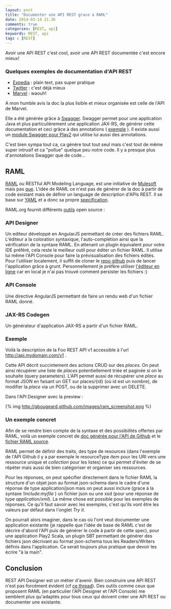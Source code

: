 ```yaml
---
layout: post
title: "Documenter une API REST grace a RAML"
date: 2014-03-14 21:36
comments: true
categories: [REST, api]
keywords: REST, api
tags : [REST]
---
```


Avoir une API REST c'est cool, avoir une API REST documentée c'est encore mieux!

### Quelques exemples de documentation d'API REST

- [Expedia](http://developer.ean.com/docs/hotel-list/) : plain text, pas super pratique
- [Twitter](https://dev.twitter.com/docs/api/1.1) : c'est déjà mieux
- [Marvel](http://developer.marvel.com/docs) : waouh!

A mon humble avis la doc la plus lisible et mieux organisée est celle de l'API de Marvel.

Elle a été générée grâce à [Swagger](https://helloreverb.com/developers/swagger).
Swagger permet pour une application Java et plus particulièrement une application JAX-RS, de générer cette documentation
et ceci grâce à des annotations ( [exemple](https://github.com/kongchen/swagger-maven-example/blob/master/src/main/java/com/foo/bar/api/car/CarResourceV1.java) ).
Il existe aussi un [module Swagger pour Play2](https://github.com/wordnik/swagger-core/tree/master/modules/swagger-play2) qui utilise lui aussi des annotations.

C'est bien sympa tout ca, ca génère tout tout seul mais c'est tout de même super intrusif et ca "pollue" quelque peu notre code.
Il y a presque plus d'annotations Swagger que de code...

## RAML

[RAML](http://www.raml.org) ou RESTful API Modeling Language, est une initiative de [Mulesoft](http://www.mulesoft.com) mais pas [que](http://raml.org/about.html#six).
L'idée de RAML ce n'est pas de générer de la doc à partir de code existant mais de définir un language de description d'APIs REST.
Il se base sur [YAML](http://www.yaml.org) et a donc sa propre [specification](http://raml.org/spec.html).

RAML.org fournit différents [outils](http://raml.org/projects.html) open source :

### API Designer
Un editeur développé en AngularJS permettant de créer des fichiers RAML. L'éditeur a la coloration syntaxique, l'auto-complétion ainsi que la vérification de la syntaxe RAML.
En attenant un plugin équivalent pour votre IDE préféré, cela reste le meilleur outil pour éditer un fichier RAML.
Il utilise lui même l'API Console pour faire la prévisualisation des fichiers édités.
Pour l'utiliser localement, il suffit de cloner le [repo github](https://github.com/mulesoft/api-designer) puis de lancer l'application grâce à grunt.
Personnellement je préfère utiliser [l'éditeur en ligne](http://api-portal.anypoint.mulesoft.com/raml/api-designer) car en local je n'ai pas trouvé comment persister les fichiers :)
### API Console
Une directive AngularJS permettant de faire un rendu web d'un fichier RAML donné.
### JAX-RS Codegen
Un générateur d'application JAX-RS a partir d'un fichier RAML.

### Exemple

<script src="https://gist.github.com/gbougeard/9772698.js"> </script>

Voilà la description de la Foo REST API v1 accessible à l'url http://api.mydomain.com/v1 .

Cette API décrit succintement des actions CRUD sur des *places*. On peut ainsi récupérer une liste de *places* potentiellement triée et paginée si on le souhaite (query parameters).
L'API permet aussi de récupérer une *place* au format JSON en faisant un GET sur places/{id} (où id est un nombre), de modifier la *place* via un POST, ou de la supprimer avec un DELETE.

Dans l'API Designer avec la preview :

{% img http://gbougeard.github.com/images/ram_screenshot.png %}


### Un exemple concret
Afin de se rendre bien compte de la syntaxe et des possibilités offertes par RAML, voilà un exemple concret de [doc générée pour l'API de Github](http://api-portal.anypoint.mulesoft.com/github/api/github-api-v3/docs/raml) et le [fichier RAML source](http://api-portal.anypoint.mulesoft.com/github/api/github-api-v3/github-api-v3.raml).

RAML permet de définir des traits, des type de resources (dans l'exemple de l'API Github il y a par exemple le resourceType *item* pour les URI vers une ressource unique et *collection* pour les listes)
ce qui permet d'éviter de se répéter mais aussi de bien catégoriser et organiser ses ressources.

Pour les réponses, on peut spécifier directement dans le fichier RAML la structure d'un objet json au format json-schema dans le cadre d'une réponse de type application/json mais on peut aussi
inclure (grace à la syntaxe *!include:myfile* ) un fichier json ou une xsd (pour une réponse de type *application/xml*). La même chose est possible pour les exemples de réponses.
Ce qu'il faut savoir avec les exemples, c'est qu'ils vont être les valeurs par défaut dans l'onglet *Try it*.

On pourrait alors imaginer, dans le cas où l'ont veut documenter une application existante (je rappelle que l'idée de base de RAML c'est de décrire d'abord l'API puis de générer le code à partir de cette spec),
pour une application Play2 Scala, un plugin SBT permettant de générer des fichiers json décrivant au format json-schema tous les Readers/Writers définis dans l'application.
Ca serait toujours plus pratique que devoir les écrire "à la main".

## Conclusion
REST API Designer est un métier d'avenir. Bien construire une API REST n'est pas forcément évident (cf [ce thread](https://groups.google.com/forum/#!topic/lescastcodeurs/Fjk7L9P3Jsg)).
Des outils comme ceux que proposent RAML (en particulier l'API Designer et l'API Console) me semblent plus qu'adaptés pour tous ceux qui doivent créer une API REST ou documenter une existante.




